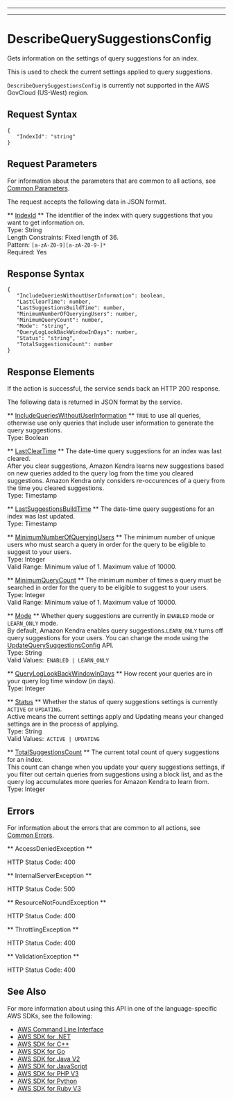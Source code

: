 --------

--------

# DescribeQuerySuggestionsConfig<a name="API_DescribeQuerySuggestionsConfig"></a>

Gets information on the settings of query suggestions for an index\.

This is used to check the current settings applied to query suggestions\.

 `DescribeQuerySuggestionsConfig` is currently not supported in the AWS GovCloud \(US\-West\) region\.

## Request Syntax<a name="API_DescribeQuerySuggestionsConfig_RequestSyntax"></a>

```
{
   "IndexId": "string"
}
```

## Request Parameters<a name="API_DescribeQuerySuggestionsConfig_RequestParameters"></a>

For information about the parameters that are common to all actions, see [Common Parameters](CommonParameters.md)\.

The request accepts the following data in JSON format\.

 ** [IndexId](#API_DescribeQuerySuggestionsConfig_RequestSyntax) **   <a name="Kendra-DescribeQuerySuggestionsConfig-request-IndexId"></a>
The identifier of the index with query suggestions that you want to get information on\.  
Type: String  
Length Constraints: Fixed length of 36\.  
Pattern: `[a-zA-Z0-9][a-zA-Z0-9-]*`   
Required: Yes

## Response Syntax<a name="API_DescribeQuerySuggestionsConfig_ResponseSyntax"></a>

```
{
   "IncludeQueriesWithoutUserInformation": boolean,
   "LastClearTime": number,
   "LastSuggestionsBuildTime": number,
   "MinimumNumberOfQueryingUsers": number,
   "MinimumQueryCount": number,
   "Mode": "string",
   "QueryLogLookBackWindowInDays": number,
   "Status": "string",
   "TotalSuggestionsCount": number
}
```

## Response Elements<a name="API_DescribeQuerySuggestionsConfig_ResponseElements"></a>

If the action is successful, the service sends back an HTTP 200 response\.

The following data is returned in JSON format by the service\.

 ** [IncludeQueriesWithoutUserInformation](#API_DescribeQuerySuggestionsConfig_ResponseSyntax) **   <a name="Kendra-DescribeQuerySuggestionsConfig-response-IncludeQueriesWithoutUserInformation"></a>
 `TRUE` to use all queries, otherwise use only queries that include user information to generate the query suggestions\.  
Type: Boolean

 ** [LastClearTime](#API_DescribeQuerySuggestionsConfig_ResponseSyntax) **   <a name="Kendra-DescribeQuerySuggestionsConfig-response-LastClearTime"></a>
The date\-time query suggestions for an index was last cleared\.  
After you clear suggestions, Amazon Kendra learns new suggestions based on new queries added to the query log from the time you cleared suggestions\. Amazon Kendra only considers re\-occurences of a query from the time you cleared suggestions\.   
Type: Timestamp

 ** [LastSuggestionsBuildTime](#API_DescribeQuerySuggestionsConfig_ResponseSyntax) **   <a name="Kendra-DescribeQuerySuggestionsConfig-response-LastSuggestionsBuildTime"></a>
The date\-time query suggestions for an index was last updated\.  
Type: Timestamp

 ** [MinimumNumberOfQueryingUsers](#API_DescribeQuerySuggestionsConfig_ResponseSyntax) **   <a name="Kendra-DescribeQuerySuggestionsConfig-response-MinimumNumberOfQueryingUsers"></a>
The minimum number of unique users who must search a query in order for the query to be eligible to suggest to your users\.  
Type: Integer  
Valid Range: Minimum value of 1\. Maximum value of 10000\.

 ** [MinimumQueryCount](#API_DescribeQuerySuggestionsConfig_ResponseSyntax) **   <a name="Kendra-DescribeQuerySuggestionsConfig-response-MinimumQueryCount"></a>
The minimum number of times a query must be searched in order for the query to be eligible to suggest to your users\.  
Type: Integer  
Valid Range: Minimum value of 1\. Maximum value of 10000\.

 ** [Mode](#API_DescribeQuerySuggestionsConfig_ResponseSyntax) **   <a name="Kendra-DescribeQuerySuggestionsConfig-response-Mode"></a>
Whether query suggestions are currently in `ENABLED` mode or `LEARN_ONLY` mode\.  
By default, Amazon Kendra enables query suggestions\.`LEARN_ONLY` turns off query suggestions for your users\. You can change the mode using the [UpdateQuerySuggestionsConfig](https://docs.aws.amazon.com/kendra/latest/dg/API_UpdateQuerySuggestionsConfig.html) API\.  
Type: String  
Valid Values:` ENABLED | LEARN_ONLY` 

 ** [QueryLogLookBackWindowInDays](#API_DescribeQuerySuggestionsConfig_ResponseSyntax) **   <a name="Kendra-DescribeQuerySuggestionsConfig-response-QueryLogLookBackWindowInDays"></a>
How recent your queries are in your query log time window \(in days\)\.  
Type: Integer

 ** [Status](#API_DescribeQuerySuggestionsConfig_ResponseSyntax) **   <a name="Kendra-DescribeQuerySuggestionsConfig-response-Status"></a>
Whether the status of query suggestions settings is currently `ACTIVE` or `UPDATING`\.  
Active means the current settings apply and Updating means your changed settings are in the process of applying\.  
Type: String  
Valid Values:` ACTIVE | UPDATING` 

 ** [TotalSuggestionsCount](#API_DescribeQuerySuggestionsConfig_ResponseSyntax) **   <a name="Kendra-DescribeQuerySuggestionsConfig-response-TotalSuggestionsCount"></a>
The current total count of query suggestions for an index\.  
This count can change when you update your query suggestions settings, if you filter out certain queries from suggestions using a block list, and as the query log accumulates more queries for Amazon Kendra to learn from\.  
Type: Integer

## Errors<a name="API_DescribeQuerySuggestionsConfig_Errors"></a>

For information about the errors that are common to all actions, see [Common Errors](CommonErrors.md)\.

 ** AccessDeniedException **   
  
HTTP Status Code: 400

 ** InternalServerException **   
  
HTTP Status Code: 500

 ** ResourceNotFoundException **   
  
HTTP Status Code: 400

 ** ThrottlingException **   
  
HTTP Status Code: 400

 ** ValidationException **   
  
HTTP Status Code: 400

## See Also<a name="API_DescribeQuerySuggestionsConfig_SeeAlso"></a>

For more information about using this API in one of the language\-specific AWS SDKs, see the following:
+  [AWS Command Line Interface](https://docs.aws.amazon.com/goto/aws-cli/kendra-2019-02-03/DescribeQuerySuggestionsConfig) 
+  [AWS SDK for \.NET](https://docs.aws.amazon.com/goto/DotNetSDKV3/kendra-2019-02-03/DescribeQuerySuggestionsConfig) 
+  [AWS SDK for C\+\+](https://docs.aws.amazon.com/goto/SdkForCpp/kendra-2019-02-03/DescribeQuerySuggestionsConfig) 
+  [AWS SDK for Go](https://docs.aws.amazon.com/goto/SdkForGoV1/kendra-2019-02-03/DescribeQuerySuggestionsConfig) 
+  [AWS SDK for Java V2](https://docs.aws.amazon.com/goto/SdkForJavaV2/kendra-2019-02-03/DescribeQuerySuggestionsConfig) 
+  [AWS SDK for JavaScript](https://docs.aws.amazon.com/goto/AWSJavaScriptSDK/kendra-2019-02-03/DescribeQuerySuggestionsConfig) 
+  [AWS SDK for PHP V3](https://docs.aws.amazon.com/goto/SdkForPHPV3/kendra-2019-02-03/DescribeQuerySuggestionsConfig) 
+  [AWS SDK for Python](https://docs.aws.amazon.com/goto/boto3/kendra-2019-02-03/DescribeQuerySuggestionsConfig) 
+  [AWS SDK for Ruby V3](https://docs.aws.amazon.com/goto/SdkForRubyV3/kendra-2019-02-03/DescribeQuerySuggestionsConfig) 